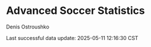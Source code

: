 # Advanced Soccer Statistics
Denis Ostroushko

<!-- gfm -->

Last successful data update: 2025-05-11 12:16:30 CST
